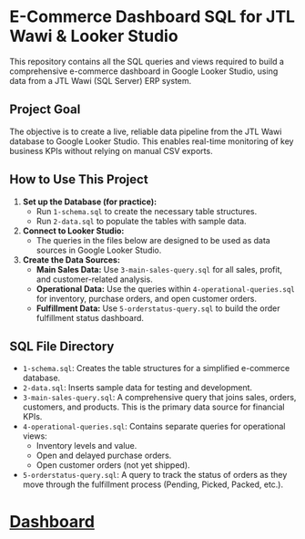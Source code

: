 <h1>E-Commerce Dashboard SQL for JTL Wawi & Looker Studio</h1>
    <p>This repository contains all the SQL queries and views required to build a comprehensive e-commerce dashboard in Google Looker Studio, using data from a JTL Wawi (SQL Server) ERP system.</p>
    <h2>Project Goal</h2>
    <p>The objective is to create a live, reliable data pipeline from the JTL Wawi database to Google Looker Studio. This enables real-time monitoring of key business KPIs without relying on manual CSV exports.</p>
    <h2>How to Use This Project</h2>
    <ol>
        <li>
            <strong>Set up the Database (for practice):</strong>
            <ul>
                <li>Run <code>1-schema.sql</code> to create the necessary table structures.</li>
                <li>Run <code>2-data.sql</code> to populate the tables with sample data.</li>
            </ul>
        </li>
        <li>
            <strong>Connect to Looker Studio:</strong>
            <ul>
                <li>The queries in the files below are designed to be used as data sources in Google Looker Studio.</li>
            </ul>
        </li>
        <li>
            <strong>Create the Data Sources:</strong>
            <ul>
                <li><strong>Main Sales Data:</strong> Use <code>3-main-sales-query.sql</code> for all sales, profit, and customer-related analysis.</li>
                <li><strong>Operational Data:</strong> Use the queries within <code>4-operational-queries.sql</code> for inventory, purchase orders, and open customer orders.</li>
                <li><strong>Fulfillment Data:</strong> Use <code>5-orderstatus-query.sql</code> to build the order fulfillment status dashboard.</li>
            </ul>
        </li>
    </ol>
    <h2>SQL File Directory</h2>
    <ul>
        <li><code>1-schema.sql</code>: Creates the table structures for a simplified e-commerce database.</li>
        <li><code>2-data.sql</code>: Inserts sample data for testing and development.</li>
        <li><code>3-main-sales-query.sql</code>: A comprehensive query that joins sales, orders, customers, and products. This is the primary data source for financial KPIs.</li>
        <li><code>4-operational-queries.sql</code>: Contains separate queries for operational views:
            <ul>
                <li>Inventory levels and value.</li>
                <li>Open and delayed purchase orders.</li>
                <li>Open customer orders (not yet shipped).</li>
            </ul>
        </li>
        <li><code>5-orderstatus-query.sql</code>: A query to track the status of orders as they move through the fulfillment process (Pending, Picked, Packed, etc.).</li>
    </ul>
    <h1><a href="https://lookerstudio.google.com/s/tURdNB3WHAU">Dashboard<a/><h1>
